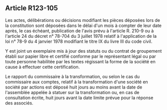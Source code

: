 Article R123-105
----
Les actes, délibérations ou décisions modifiant les pièces déposées lors de la
constitution sont déposées dans le délai d'un mois à compter de leur date après,
le cas échéant, publication de l'avis prévu à l'article R. 210-9 ou à l'article
24 du décret n° 78-704 du 3 juillet 1978 relatif à l'application de la loi n°
78-9 du 4 janvier 1978 modifiant le titre IX du livre III du code civil.

Y est joint un exemplaire mis à jour des statuts ou du contrat de groupement
établi sur papier libre et certifié conforme par le représentant légal ou par
toute personne habilitée par les textes régissant la forme de la société en
cause à effectuer cette certification.

Le rapport du commissaire à la transformation, ou selon le cas du commissaire
aux comptes, relatif à la transformation d'une société en société par actions
est déposé huit jours au moins avant la date de l'assemblée appelée à statuer
sur la transformation ou, en cas de consultation écrite, huit jours avant la
date limite prévue pour la réponse des associés.

